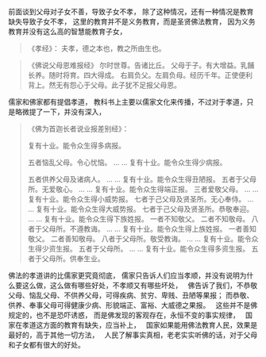 前面谈到父母对子女不善，导致子女不孝，
除了这种情况，还有一种情况是教育缺失导致子女不孝，
这里的教育并不是义务教育，而是圣贤佛法教育，
因为义务教育并没有这么高的智慧能教育子女，

> 《孝经》：
> 夫孝，德之本也，教之所由生也。

> 《佛说父母恩难报经》
> 尔时世尊。告诸比丘。
> 父母于子。有大增益。乳餔长养。随时将育。四大得成。
> 右肩负父。左肩负母。经历千年。正使便利背上。然无有怨心于父母。此子犹不足报父母恩。

儒家和佛家都有提倡孝道，
教科书上主要以儒家文化来传播，不过对于孝道，只是略微提了一下，并没有深入，

> 《佛为首迦长者说业报差别经》：
> 
> 复有十业。能令众生得多病报。
>
> 五者恼乱父母。令心忧恼。
>   ... ...
> 复有十业。能令众生得少病报。
>
> 五者供养父母及诸病人。
> ... ...
> 复有十业。能令众生得丑陋报。
> 五者于父母所。无爱敬心。
> ... ...
> 复有十业。能令众生得端正报。
> 三者爱敬父母。
> ... ...
> 复有十业。能令众生得小威势报。
> 七者于己父母及贤圣所。无心奉侍。
>  ... ...
> 复有十业。能令众生得大威势报。
> 七者于己父母及贤圣所。恭敬奉迎。
> ... ...
> 复有十业。能令众生得下族姓报。
> 一者不知敬父。
> 二者不知敬母。
> 八者于父母所。不遵教诲。
> ... ...
> 复有十业。能令众生得上族姓报。
> 一者善知敬父。
> 二者善知敬母。
> 八者于父母所。敬受教诲。
>   ... ...
> 复有十业。能令众生得少资生报。
> 五者于父母所。
> ... ...
> 复有十业。能令众生得多资生报。
> 五者于父母所。供奉生业。

佛法的孝道讲的比儒家更究竟彻底，
儒家只告诉人们应当孝顺，并没有说明为什么要这么做，这么做有哪些好处，不孝顺又有哪些坏处，
&nbsp;
佛告诉了我们，不恭敬父母、恼乱父母、不供养父母，可得疾病、贫穷、卑贱、丑陋等果报；
而恭敬、供养、奉事父母可得健康少病、形貌端正、富裕、大威德之果报。
&nbsp;
这些并不是佛规定的，也不是恐吓诱惑，
而是佛发现的客观存在，永恒不变的事实规律，
&nbsp;
国家在孝道这方面的教育有缺失，应当补上，
&nbsp;
国家如果能用佛法教育人民，效果是最好的，高于其他一切方法，
&nbsp;
人民了解事实真相，老老实实听佛的话，对于父母和子女都有很大的好处。

